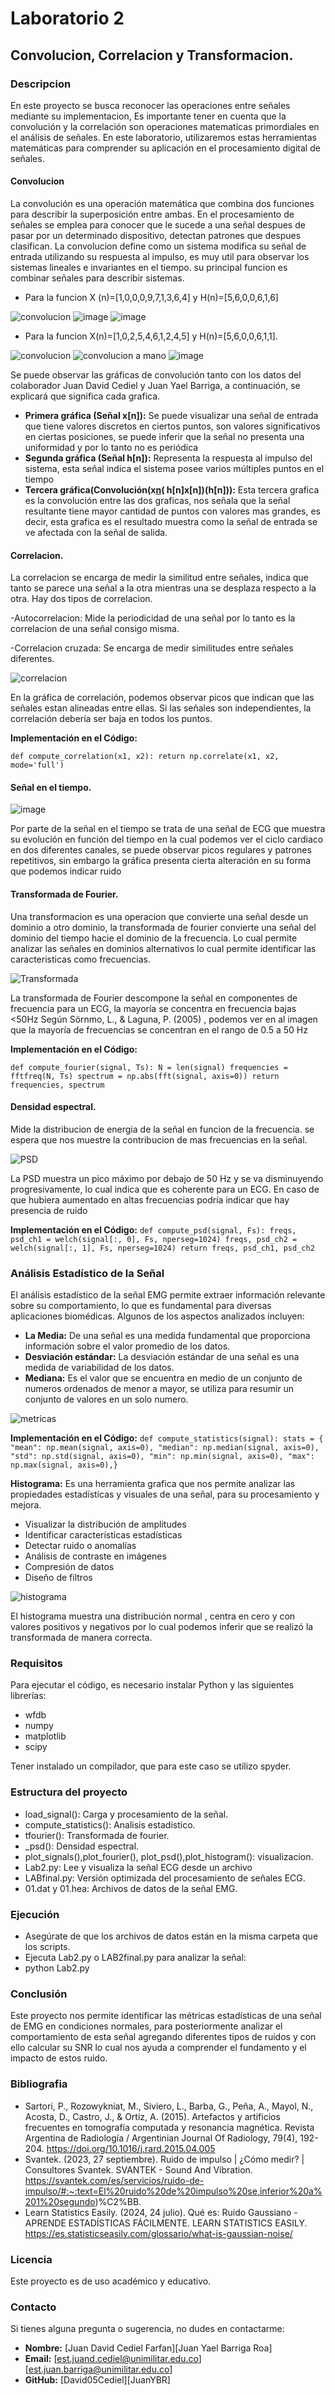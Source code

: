 # Laboratorio 2
## Convolucion, Correlacion y Transformacion.
### Descripcion 
<p>
En este proyecto se busca reconocer las operaciones entre señales mediante su implementacion, Es importante tener en cuenta que la convolución y la correlación son operaciones matematicas primordiales en el análisis de señales. En este laboratorio, utilizaremos estas herramientas matemáticas para comprender su aplicación en el procesamiento digital de señales. 

</p>

#### Convolucion
<p>
La convolución es una operación matemática que combina dos funciones para describir la superposición entre ambas. En el procesamiento de señales se emplea para conocer que le sucede a una señal despues de pasar por un determinado dispositivo, detectan patrones que despues clasifican.
La convolucion define como un sistema modifica su señal de entrada utilizando su respuesta al impulso, es muy util para observar los sistemas lineales e invariantes en el tiempo. su principal funcion es combinar señales para describir sistemas. 
   
   - Para la funcion X (n)=[1,0,0,0,9,7,1,3,6,4] y H(n)=[5,6,0,0,6,1,6]

![convolucion](https://github.com/user-attachments/assets/e805c1e4-1338-4bb0-a83e-253e18b22434)
![image](https://github.com/user-attachments/assets/f3854a79-c290-470d-8498-688884937d94)
![image](https://github.com/user-attachments/assets/c94812bc-a9ba-4021-bc34-b5553adeb9d0)

   - Para la funcion  X(n)=[1,0,2,5,4,6,1,2,4,5] y H(n)=[5,6,0,0,6,1,1].

![convolucion](https://github.com/user-attachments/assets/fbf02378-4bff-4958-9f1c-56d1ae458709)
![convolucion a mano](https://github.com/user-attachments/assets/df538c97-d4b2-42da-b779-d0d6c04b8592)
![image](https://github.com/user-attachments/assets/49a80bf7-a9ca-4e20-9552-2b931b2d83ba)

Se puede observar las gráficas de convolución tanto con los datos del colaborador Juan David Cediel y Juan Yael Barriga, a continuación, se explicará que significa cada grafica.

- **Primera gráfica (Señal x[n]):**
Se puede visualizar una señal de entrada que tiene valores discretos en ciertos puntos, son valores significativos en ciertas posiciones, se puede inferir que la señal no presenta una uniformidad y por lo tanto no es periódica
- **Segunda gráfica (Señal h[n]):**
Representa la respuesta al impulso del sistema, esta señal indica el sistema posee varios múltiples puntos en el tiempo
- **Tercera gráfica(Convolución(x[n](h[n]x[n])( h[n]x[n])(h[n])):**
Esta tercera grafica es la convolución entre las dos graficas, nos señala que la señal resultante tiene mayor cantidad de puntos con valores mas grandes, es decir, esta grafica es el resultado muestra como la señal de entrada se ve afectada con la señal de salida.
</p>

#### Correlacion. 

<p>
La correlacion se encarga de medir la similitud entre señales, indica que tanto se parece una señal a la otra mientras una se desplaza respecto a la otra.
Hay dos tipos de correlacion.

-Autocorrelacion: Mide la periodicidad de una señal por lo tanto es la correlacion de una señal consigo misma.

-Correlacion cruzada: Se encarga de medir similitudes entre señales diferentes.

![correlacion](https://github.com/user-attachments/assets/7aab1564-8a08-4425-a7a5-9ce1ad945e74)

En la gráfica de correlación, podemos observar picos que indican que las señales estan alineadas entre ellas. Si las señales son independientes, la correlación debería ser baja en todos los puntos.

</p>


**Implementación en el Código:**

   `def compute_correlation(x1, x2):
    return np.correlate(x1, x2, mode='full')`
    

#### Señal en el tiempo.

![image](https://github.com/user-attachments/assets/be8fa0cc-e944-441b-a4ff-54e7b4940d6a)

<p>
Por parte de la señal en el tiempo se trata de una señal de ECG que muestra su evolución en función del tiempo en la cual podemos ver el ciclo cardiaco en dos diferentes canales, se puede observar picos regulares y patrones repetitivos, sin embargo la gráfica presenta cierta alteración en su forma que podemos indicar ruido
</p>

#### Transformada de Fourier.
<P>
Una transformacion es una operacion que convierte una señal desde un dominio a otro dominio, la transformada de fourier convierte una señal del dominio del tiempo hacie el dominio de la frecuencia. Lo cual permite analizar las señales en dominios alternativos lo cual permite identificar las caracteristicas como frecuencias.
    
![Transformada](https://github.com/user-attachments/assets/c25e9f11-98b8-4c6a-a32e-95b9b742499c)

La transformada de Fourier descompone la señal en componentes de frecuencia para un ECG, la mayoría se concentra en frecuencia bajas <50Hz Según Sörnmo, L., & Laguna, P. (2005) , podemos ver en al imagen que la mayoría de frecuencias se concentran en el rango de 0.5 a 50 Hz 
</p>

**Implementación en el Código:**

   `def compute_fourier(signal, Ts):
    N = len(signal)
    frequencies = fftfreq(N, Ts)
    spectrum = np.abs(fft(signal, axis=0))
    return frequencies, spectrum`

#### Densidad espectral.

Mide la distribucion de energia de la señal en funcion de la frecuencia. se espera que nos muestre la contribucion de mas frecuencias en la señal.

![PSD](https://github.com/user-attachments/assets/6cf1c39a-3479-45b4-8c7d-7a4d0827176b)

La PSD muestra un pico máximo por debajo de 50 Hz y se va disminuyendo progresivamente, lo cual indica que es coherente para un ECG. En caso de que hubiera aumentado en altas frecuencias podría indicar que hay presencia de ruido

**Implementación en el Código:**
    `def compute_psd(signal, Fs):
    freqs, psd_ch1 = welch(signal[:, 0], Fs, nperseg=1024)
    freqs, psd_ch2 = welch(signal[:, 1], Fs, nperseg=1024)
    return freqs, psd_ch1, psd_ch2`
    
</p>





</p>

### Análisis Estadístico de la Señal

<p>
El análisis estadístico de la señal EMG permite extraer información relevante sobre su comportamiento, lo que es fundamental para diversas aplicaciones biomédicas. Algunos de los aspectos analizados incluyen:
</p>

- **La Media:**  De una señal es una medida fundamental que proporciona información sobre el valor promedio de los datos. 
- **Desviación estándar:** La desviación estándar de una señal es una medida de variabilidad de los datos.
- **Mediana:** Es el valor que se encuentra en medio de un conjunto de numeros ordenados de menor a mayor, se utiliza para resumir un conjunto de valores en un solo numero.
  
![metricas](https://github.com/user-attachments/assets/1567894b-3018-4208-961a-3eed286d741d)

**Implementación en el Código:**
    `def compute_statistics(signal):
    stats = {
        "mean": np.mean(signal, axis=0),
        "median": np.median(signal, axis=0),
        "std": np.std(signal, axis=0),
        "min": np.min(signal, axis=0),
        "max": np.max(signal, axis=0),}`

**Histograma:** Es una herramienta grafica que nos permite analizar las propiedades estadísticas y visuales de una señal, para su procesamiento y mejora.
- Visualizar la distribución de amplitudes
- Identificar características estadísticas
- Detectar ruido o anomalías
- Análisis de contraste en imágenes
- Compresión de datos
- Diseño de filtros

![histograma](https://github.com/user-attachments/assets/5b75aa83-3ab9-47df-817e-2d77e70bae2e)

El histograma muestra una distribución normal , centra en cero  y con valores positivos y negativos por lo cual podemos inferir que se realizó la transformada de manera correcta.

### Requisitos
<p>
Para ejecutar el código, es necesario instalar Python y las siguientes librerías:
  
- wfdb
- numpy
- matplotlib
- scipy
  
Tener instalado un compilador, que para este caso se utilizo spyder.  
</p>

### Estructura del proyecto
- load_signal(): Carga y procesamiento de la señal.
- compute_statistics(): Analisis estadistico.
- tfourier(): Transformada de fourier.
- _psd(): Densidad espectral.
- plot_signals(),plot_fourier(), plot_psd(),plot_histogram(): visualizacion.
- Lab2.py: Lee y visualiza la señal ECG desde un archivo
- LABfinal.py: Versión optimizada del procesamiento de señales ECG.  
- 01.dat y 01.hea: Archivos de datos de la señal EMG.


### Ejecución

- Asegúrate de que los archivos de datos están en la misma carpeta que los scripts.
-	Ejecuta Lab2.py o LAB2final.py para analizar la señal:
- python Lab2.py
  

### Conclusión
<p>
Este proyecto nos permite identificar las métricas estadísticas de una señal de EMG en condiciones normales, para posteriormente analizar el comportamiento de esta señal agregando diferentes tipos de ruidos y con ello calcular su SNR lo cual nos ayuda a comprender el fundamento y el impacto de estos ruido.
</p>

### Bibliografia

- Sartori, P., Rozowykniat, M., Siviero, L., Barba, G., Peña, A., Mayol, N., Acosta, D., Castro, J., & Ortiz, A. (2015). Artefactos y artificios frecuentes en tomografía computada y resonancia magnética. Revista Argentina de Radiología / Argentinian Journal Of Radiology, 79(4), 192-204. https://doi.org/10.1016/j.rard.2015.04.005
- Svantek. (2023, 27 septiembre). Ruido de impulso | ¿Cómo medir? | Consultores Svantek. SVANTEK - Sound And Vibration. https://svantek.com/es/servicios/ruido-de-impulso/#:~:text=El%20ruido%20de%20impulso%20se,inferior%20a%201%20segundo)%C2%BB.
- Learn Statistics Easily. (2024, 24 julio). Qué es: Ruido Gaussiano - APRENDE ESTADÍSTICAS FÁCILMENTE. LEARN STATISTICS EASILY. https://es.statisticseasily.com/glossario/what-is-gaussian-noise/


### Licencia

Este proyecto es de uso académico y educativo.

### Contacto
<p>
Si tienes alguna pregunta o sugerencia, no dudes en contactarme:
</p>

- **Nombre:** [Juan David Cediel Farfan][Juan Yael Barriga Roa]
- **Email:** [est.juand.cediel@unimilitar.edu.co][est.juan.barriga@unimilitar.edu.co]
- **GitHub:** [David05Cediel][JuanYBR]


